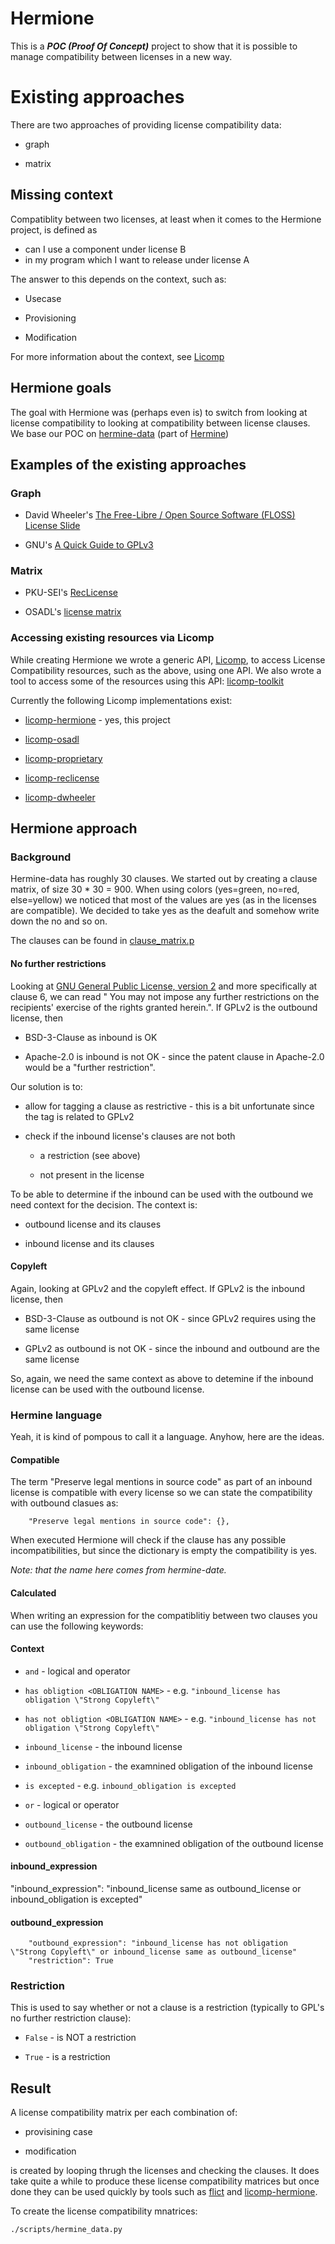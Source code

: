 # Hermione

This is a ***POC (Proof Of Concept)*** project to show that it is possible
to manage compatibility between licenses in a new way.

# Existing approaches

There are two approaches of providing license compatibility data:

* graph

* matrix

## Missing context

Compatiblity between two licenses, at least when it comes to the Hermione project, is defined as

* can I use a component under license B
* in my program which I want to release under license A

The answer to this depends on the context, such as:

* Usecase

* Provisioning

* Modification

For more information about the context, see [Licomp](https://github.com/hesa/licomp)

## Hermione goals

The goal with Hermione was (perhaps even is) to switch from looking at
license compatibility to looking at compatibility between license
clauses. We base our POC on
[hermine-data](https://gitlab.com/hermine-project/hermine-data) (part
of [Hermine](https://hermine-foss.org/))

## Examples of the existing approaches

### Graph

* David Wheeler's [The Free-Libre / Open Source Software (FLOSS) License Slide](https://dwheeler.com/essays/floss-license-slide.html)

* GNU's [A Quick Guide to GPLv3](https://www.gnu.org/licenses/quick-guide-gplv3.html)

### Matrix

* PKU-SEI's [RecLicense](https://github.com/osslab-pku/RecLicense)

* OSADL's [license matrix](https://www.osadl.org/fileadmin/checklists/matrix.json)

### Accessing existing resources via Licomp

While creating Hermione we wrote a generic API,
[Licomp](https://github.com/hesa/licomp), to access License
Compatibility resources, such as the above, using one API. We also
wrote a tool to access some of the resources using this API:
[licomp-toolkit](https://github.com/hesa/licomp-toolkit)

Currently the following Licomp implementations exist:

* [licomp-hermione](https://github.com/hesa/licomp-hermione) - yes, this project

* [licomp-osadl](https://github.com/hesa/licomp-osadl)

* [licomp-proprietary](https://github.com/hesa/licomp-proprietary)

* [licomp-reclicense](https://github.com/hesa/licomp-reclicense)

* [licomp-dwheeler](https://github.com/hesa/licomp-dwheeler)

## Hermione approach

### Background

Hermine-data has roughly 30 clauses. We started out by creating a
clause matrix, of size 30 * 30 = 900. When using colors (yes=green,
no=red, else=yellow) we noticed that most of the values are yes (as in
the licenses are compatible). We decided to take yes as the deafult
and somehow write down the no and so on.

The clauses can be found in [clause_matrix.p](https://github.com/hesa/hermione/blob/main/scripts/clause_matrix.py)

#### No further restrictions

Looking at [GNU General Public License, version 2](https://www.gnu.org/licenses/old-licenses/gpl-2.0.en.html) and more specifically at clause 6, we can read " You may not impose any further restrictions on the recipients' exercise of the rights granted herein.". If GPLv2 is the outbound license, then

* BSD-3-Clause as inbound is OK

* Apache-2.0 is inbound is not OK - since the patent clause in Apache-2.0 would be a "further restriction".

Our solution is to:

* allow for tagging a clause as restrictive - this is a bit unfortunate since the tag is related to GPLv2

* check if the inbound license's clauses are not both

    * a restriction (see above)

    * not present in the license

To be able to determine if the inbound can be used with the outbound we need context for the decision. The context is:

* outbound license and its clauses

* inbound license and its clauses

#### Copyleft

Again, looking at GPLv2 and the copyleft effect. If GPLv2 is the inbound license, then 

* BSD-3-Clause as outbound is not OK - since GPLv2 requires using the same license

* GPLv2 as outbound is not OK - since the inbound and outbound are the same license

So, again, we need the same context as above to detemine if the inbound license can be used with the outbound license.

### Hermine language

Yeah, it is kind of pompous to call it a language. Anyhow, here are the ideas.

#### Compatible

The term "Preserve legal mentions in source code" as part of an inbound license is compatible with every license so we can state the compatibility with outbound clasues as:

```
    "Preserve legal mentions in source code": {},
```

When executed Hermione will check if the clause has any possible incompatibilities, but since the dictionary is empty the compatibility is yes.

*Note: that the name here comes from hermine-date.*

#### Calculated

When writing an expression for the compatiblitiy between two clauses you can use the following keywords:

#### Context

* `and` - logical and operator

* `has obligtion <OBLIGATION NAME>` - e.g. `"inbound_license has obligation \"Strong Copyleft\" `

* `has not obligtion <OBLIGATION NAME>` - e.g. `"inbound_license has not obligation \"Strong Copyleft\" `

* `inbound_license` - the inbound license

* `inbound_obligation` - the examnined obligation of the inbound license

* `is excepted` - e.g. `inbound_obligation is excepted`

* `or`  - logical or operator

* `outbound_license` - the outbound license

* `outbound_obligation` - the examnined obligation of the outbound license

#### inbound_expression

"inbound_expression": "inbound_license same as outbound_license or inbound_obligation is excepted"

#### outbound_expression

        "outbound_expression": "inbound_license has not obligation \"Strong Copyleft\" or inbound_license same as outbound_license"
        "restriction": True

### Restriction

This is used to say whether or not a clause is a restriction (typically to GPL's no further restriction clause):

* `False` - is NOT a restriction

* `True` - is a restriction

## Result

A license compatibility matrix per each combination of:

* provisining case

* modification

is created by looping thrugh the licenses and checking the clauses. It does take quite a while to produce these license compatibility matrices but once done they can be used quickly by tools such as [flict](https://github.com/vinland-technology/flict) and [licomp-hermione](https://github.com/hesa/licomp-hermione).


To create the license compatibility mnatrices:

```
./scripts/hermine_data.py
```
